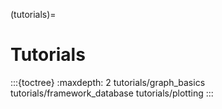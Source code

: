 (tutorials)=
# Tutorials


:::{toctree}
:maxdepth: 2
tutorials/graph_basics
tutorials/framework_database
tutorials/plotting
:::